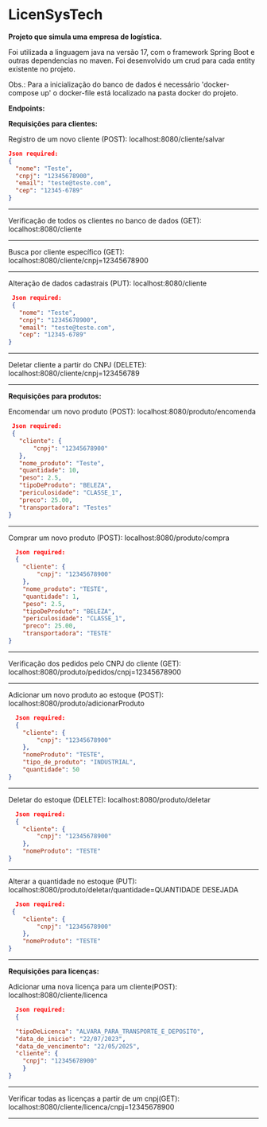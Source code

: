# LicenSysTech

<p><b>
Projeto que simula uma empresa de logística.
</b></p>

<p>
  Foi utilizada a linguagem java na versão 17, com o framework Spring Boot e outras dependencias no maven. Foi desenvolvido um crud para cada entity existente no projeto. 

  Obs.: Para a inicialização do banco de dados é necessário 'docker-compose up' o docker-file está localizado na pasta docker do projeto.
</p>

<p>
  <b>Endpoints:</b>
  
  <b>Requisições para clientes:</b>

 Registro de um novo cliente (POST): localhost:8080/cliente/salvar
    
  ```json
  Json required:
  {
    "nome": "Teste",
    "cnpj": "12345678900",
    "email": "teste@teste.com",
    "cep": "12345-6789"
}
 
  ```
-------------------------------------------------------------------------------------

Verificação de todos os clientes no banco de dados (GET): localhost:8080/cliente

-------------------------------------------------------------------------------------

Busca por cliente específico (GET): localhost:8080/cliente/cnpj=12345678900

-------------------------------------------------------------------------------------

Alteração de dados cadastrais (PUT): localhost:8080/cliente
 ```json
  Json required:
  {
    "nome": "Teste",
    "cnpj": "12345678900",
    "email": "teste@teste.com",
    "cep": "12345-6789"
}

  ```
-------------------------------------------------------------------------------------

Deletar cliente a partir do CNPJ (DELETE): localhost:8080/cliente/cnpj=123456789

-------------------------------------------------------------------------------------

<b>Requisições para produtos:</b>

Encomendar um novo produto (POST): localhost:8080/produto/encomenda
 ```json
  Json required:
  {
    "cliente": {
        "cnpj": "12345678900"
    },
    "nome_produto": "Teste",
    "quantidade": 10,
    "peso": 2.5,
    "tipoDeProduto": "BELEZA",
    "periculosidade": "CLASSE_1",
    "preco": 25.00,
    "transportadora": "Testes"
}

  ```

-------------------------------------------------------------------------------------

Comprar um novo produto (POST): localhost:8080/produto/compra
```json
  Json required:
  {
    "cliente": {
        "cnpj": "12345678900"
    },
    "nome_produto": "TESTE",
    "quantidade": 1,
    "peso": 2.5,
    "tipoDeProduto": "BELEZA",
    "periculosidade": "CLASSE_1",
    "preco": 25.00,
    "transportadora": "TESTE"
}
```

-------------------------------------------------------------------------------------

Verificação dos pedidos pelo CNPJ do cliente (GET): localhost:8080/produto/pedidos/cnpj=12345678900

-------------------------------------------------------------------------------------

Adicionar um novo produto ao estoque (POST): localhost:8080/produto/adicionarProduto

```json
  Json required:
  {
    "cliente": {
        "cnpj": "12345678900"
    },
    "nomeProduto": "TESTE",
    "tipo_de_produto": "INDUSTRIAL",
    "quantidade": 50
}
```

-------------------------------------------------------------------------------------

Deletar do estoque (DELETE): localhost:8080/produto/deletar
```json
  Json required:
  {
    "cliente": {
        "cnpj": "12345678900"
    },
    "nomeProduto": "TESTE"
}
```

-------------------------------------------------------------------------------------

Alterar a quantidade no estoque (PUT): localhost:8080/produto/deletar/quantidade=QUANTIDADE DESEJADA
```json
  Json required:
 {
    "cliente": {
        "cnpj": "12345678900"
    },
    "nomeProduto": "TESTE"
}
```
-------------------------------------------------------------------------------------

<b>Requisições para licenças:</b>

Adicionar uma nova licença para um cliente(POST): localhost:8080/cliente/licenca

```json
  Json required:
  {

  "tipoDeLicenca": "ALVARA_PARA_TRANSPORTE_E_DEPOSITO",
  "data_de_inicio": "22/07/2023",
  "data_de_vencimento": "22/05/2025",
  "cliente": {
    "cnpj": "12345678900"
    }
}

```

-------------------------------------------------------------------------------------

Verificar todas as licenças a partir de um cnpj(GET): localhost:8080/cliente/licenca/cnpj=12345678900

-------------------------------------------------------------------------------------

</p>

